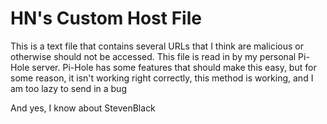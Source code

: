 # HN's Custom Host File
This is a text file that contains several URLs that I think are malicious or otherwise should not be accessed. This file is read in by my personal Pi-Hole server.
Pi-Hole has some features that should make this easy, but for some reason, it isn't working right correctly, this method is working, and I am too lazy to send in a bug

And yes, I know about StevenBlack
